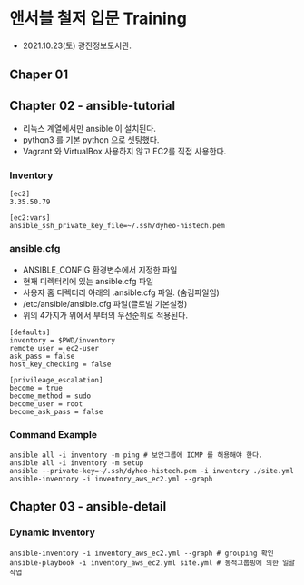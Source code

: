 # 앤서블 철저 입문 Training
* 2021.10.23(토) 광진정보도서관.

## Chaper 01


## Chapter 02 - ansible-tutorial
* 리눅스 계열에서만 ansible 이 설치된다.
* python3 를 기본 python 으로 셋팅했다.
* Vagrant 와 VirtualBox 사용하지 않고 EC2를 직접 사용한다.

### Inventory
```
[ec2]
3.35.50.79

[ec2:vars]
ansible_ssh_private_key_file=~/.ssh/dyheo-histech.pem
```
### ansible.cfg
* ANSIBLE_CONFIG 환경변수에서 지정한 파일
* 현재 디렉터리에 있는 ansible.cfg 파일
* 사용자 홈 디렉터리 아래의 .ansible.cfg 파일. (숨김파일임)
* /etc/ansible/ansible.cfg 파일(글로벌 기본설정)
* 위의 4가지가 위에서 부터의 우선순위로 적용된다.
```
[defaults]
inventory = $PWD/inventory
remote_user = ec2-user
ask_pass = false
host_key_checking = false

[privileage_escalation]
become = true
become_method = sudo
become_user = root
become_ask_pass = false
```

### Command Example
```
ansible all -i inventory -m ping # 보안그룹에 ICMP 를 허용해야 한다.
ansible all -i inventory -m setup
ansible --private-key=~/.ssh/dyheo-histech.pem -i inventory ./site.yml 
ansible-inventory -i inventory_aws_ec2.yml --graph
```

## Chapter 03 - ansible-detail
### Dynamic Inventory
```
ansible-inventory -i inventory_aws_ec2.yml --graph # grouping 확인
ansible-playbook -i inventory_aws_ec2.yml site.yml # 동적그룹핑에 의한 일괄작업
```

